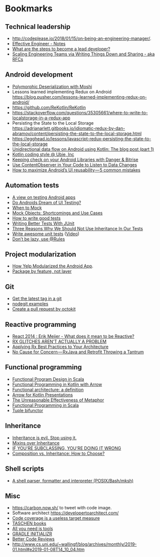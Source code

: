 # Bookmarks

## Technical leadership

- http://codeplease.io/2018/01/15/on-being-an-engineering-manager/.
- [Effective Engineer - Notes](https://gist.github.com/rondy/af1dee1d28c02e9a225ae55da2674a6f)
- [What are the steps to become a lead developer?](https://www.quora.com/What-are-the-steps-to-become-a-lead-developer)
- [Scaling Engineering Teams via Writing Things Down and Sharing - aka RFCs](https://blog.pragmaticengineer.com/scaling-engineering-teams-via-writing-things-down-rfcs/)

## Android development

- [Polymorphic Deserialization with Moshi](http://blog.nightlynexus.com/polymorphic-deserialization-with-moshi/)
- Lessons learned implementing Redux on Android https://blog.pusher.com/lessons-learned-implementing-redux-on-android/
- https://github.com/ReKotlin/ReKotlin
- https://stackoverflow.com/questions/35305661/where-to-write-to-localstorage-in-a-redux-app
- Persisting the State to the Local Storage https://adrianarlett.gitbooks.io/idiomatic-redux-by-dan-abramov/content/persisting-the-state-to-the-local-storage.html
- https://egghead.io/lessons/javascript-redux-persisting-the-state-to-the-local-storage
- [Unidirectional data flow on Android using Kotlin: The blog post (part 1)](https://proandroiddev.com/unidirectional-data-flow-on-android-the-blog-post-part-1-cadcf88c72f5)
- [Kotlin coding style @ Ubie, Inc](https://github.com/ubie-inc/kotlin-coding-style)
- [Keeping check on your Android Libraries with Danger & Bitrise](https://overflow.buffer.com/2018/10/26/keeping-check-on-your-android-libraries-with-danger-bitrise/)
- [Use ContentObserver in Your Code to Listen to Data Changes](https://www.grokkingandroid.com/use-contentobserver-to-listen-to-changes/)
- [How to maximize Android’s UI reusability — 5 common mistakes](https://proandroiddev.com/how-to-maximize-androids-ui-reusability-5-common-mistakes-cb2571216a9f)

## Automation tests

- [A view on testing Android apps](https://proandroiddev.com/writing-integration-tests-in-android-b0436978ed7b)
- [Do Androids Dream of UI Testing?](https://arturdryomov.online/posts/do-androids-dream-of-ui-testing/)
- [When to Mock](http://blog.cleancoder.com/uncle-bob/2014/05/10/WhenToMock.html)
- [Mock Objects: Shortcomings and Use Cases](https://www.oracle.com/technetwork/articles/entarch/mock-shortcomings-082129.html)
- [How to write good tests](https://github.com/mockito/mockito/wiki/How-to-write-good-tests)
- [Writing Better Tests With JUnit](https://blog.codecentric.de/en/2016/01/writing-better-tests-junit/)
- [Three Reasons Why We Should Not Use Inheritance In Our Tests](https://www.petrikainulainen.net/programming/unit-testing/3-reasons-why-we-should-not-use-inheritance-in-our-tests/)
- [Write awesome unit tests](https://speakerdeck.com/jeroenmols/write-awesome-unit-tests) ([Video](https://youtu.be/F8Gc8Nwf0yk))
- [Don’t be lazy, use @Rules](https://medium.com/@cortinico/dont-be-lazy-use-rules-95c68f4ecb8b)

## Project modularization

- [How Yelp Modularized the Android App](https://engineeringblog.yelp.com/2018/06/how-yelp-modularized-the-android-app.html).
- [Package by feature, not layer](http://www.javapractices.com/topic/TopicAction.do?Id=205)

## Git

- [Get the latest tag in a git](https://gist.github.com/rponte/fdc0724dd984088606b0)
- [nodegit examples](https://github.com/nodegit/nodegit/tree/master/examples)
- [Create a pull request by octokit](https://octokit.github.io/rest.js/#api-Pulls-create)

## Reactive programming

- [React 2014 : Erik Meijer - What does it mean to be Reactive?](https://www.youtube.com/watch?v=sTSQlYX5DU0)
- [RX GLITCHES AREN'T ACTUALLY A PROBLEM](https://staltz.com/rx-glitches-arent-actually-a-problem.html)
- [Applying Rx Best Practices to Your Architecture](https://www.youtube.com/watch?v=n1viQvZVslE)
- [No Cause for Concern — RxJava and Retrofit Throwing a Tantrum](https://medium.com/square-corner-blog/no-cause-for-concern-rxjava-and-retrofit-throwing-a-tantrum-96c9e4ba8a6c)

## Functional programming

- [Functional Program Design in Scala](https://www.coursera.org/learn/progfun2)
- [Functional Programming in Kotlin with Arrow](https://www.47deg.com/media/2018/10/15/raul-raja-kotlinconf-2018/)
- [Functional architecture: a definition](http://blog.ploeh.dk/2018/11/19/functional-architecture-a-definition/)
- [Arrow for Kotlin Presentations](https://www.youtube.com/playlist?list=PLTx-VKTe8yLwNy3oXbbwsQRwoS-G8mhEh)
- [The Unreasonable Effectiveness of Metaphor](https://argumatronic.com/posts/2018-09-02-effective-metaphor.html)
- [Functional Programming in Scala](https://www.manning.com/books/functional-programming-in-scala)
- [Tuple bifunctor](http://blog.ploeh.dk/2018/12/31/tuple-bifunctor/)

## Inheritance

- [Inheritance is evil. Stop using it.](https://codeburst.io/inheritance-is-evil-stop-using-it-6c4f1caf5117)
- [Mixins over Inheritance](http://alisoftware.github.io/swift/protocol/2015/11/08/mixins-over-inheritance/)
- [IF YOU'RE SUBCLASSING, YOU'RE DOING IT WRONG](https://krakendev.io/blog/subclassing-can-suck-and-heres-why)
- [Composition vs. Inheritance: How to Choose?](https://www.thoughtworks.com/de/insights/blog/composition-vs-inheritance-how-choose)

## Shell scripts

- [A shell parser, formatter and interpreter (POSIX/Bash/mksh)](https://github.com/mvdan/sh)

## Misc

- https://carbon.now.sh/ to tweet with code image.
- Software architect https://developertoarchitect.com/
- [Code coverage is a useless target measure](http://blog.ploeh.dk/2015/11/16/code-coverage-is-a-useless-target-measure/)
- [TASCHEN books](https://www.taschen.com/pages/de/catalogue/all_titles/index.alle_titel.htm?crt_page=1)
- [All you need is tools](https://ppinera.es/2018/11/25/all-you-need-is-tools.html)
- [GRADLE INITIALIZR](https://gradle-initializr.cleverapps.io/)
- [Better Code Reviews](http://www.bettercode.reviews/)
- http://www.cs.uni.edu/~wallingf/blog/archives/monthly/2019-01.html#e2019-01-08T14_10_04.htm
